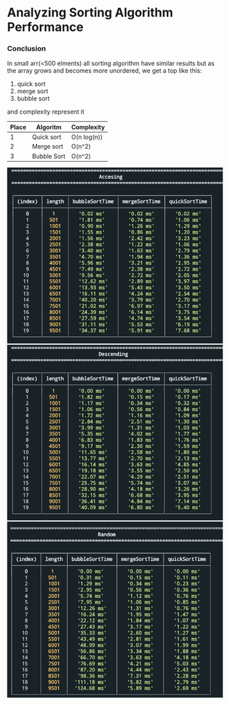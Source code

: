 # Analyzing Sorting Algorithm Performance

### Conclusion

In small arr(<500 elments) all sorting algorithm have similar results but as the array grows and becomes more unordered, we get a top like this:

1. quick sort
2. merge sort
3. bubble sort

and complexity represent it

| Place   | Algoritm       | Complexity  |
|---------|----------------|-------------|
|   1     | Quick sort     | O(n log(n)) |
|   2     | Merge sort     | O(n^2)      |
|   3     | Bubble Sort    | O(n^2)      |



![Alt text](Screenshot_20230828_203848-1.png) ![Alt text](Screenshot_20230828_203903-1.png) ![Alt text](Screenshot_20230828_203915-1.png)



